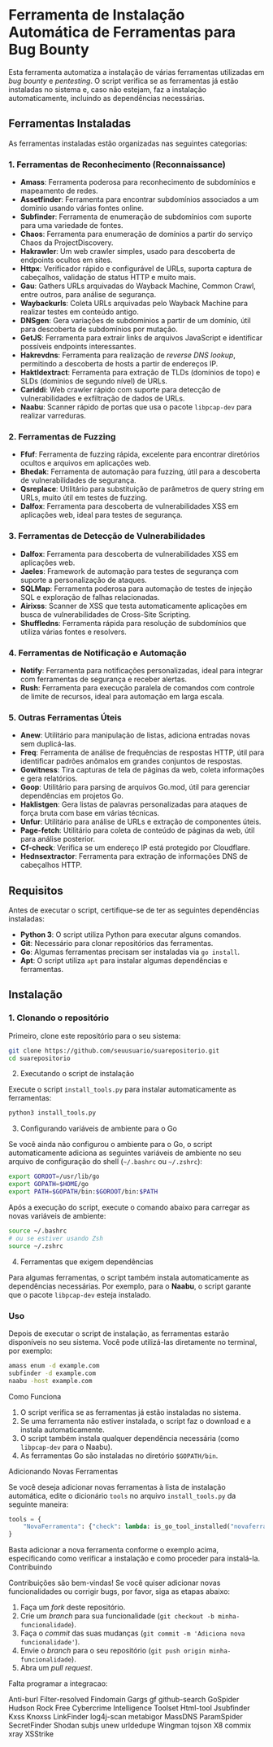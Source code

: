 # Ferramenta de Instalação Automática de Ferramentas para Bug Bounty

Esta ferramenta automatiza a instalação de várias ferramentas utilizadas em _bug bounty_ e _pentesting_. O script verifica se as ferramentas já estão instaladas no sistema e, caso não estejam, faz a instalação automaticamente, incluindo as dependências necessárias.

## Ferramentas Instaladas

As ferramentas instaladas estão organizadas nas seguintes categorias:

### 1. Ferramentas de Reconhecimento (Reconnaissance)

- **Amass**: Ferramenta poderosa para reconhecimento de subdomínios e mapeamento de redes.
- **Assetfinder**: Ferramenta para encontrar subdomínios associados a um domínio usando várias fontes online.
- **Subfinder**: Ferramenta de enumeração de subdomínios com suporte para uma variedade de fontes.
- **Chaos**: Ferramenta para enumeração de domínios a partir do serviço Chaos da ProjectDiscovery.
- **Hakrawler**: Um web crawler simples, usado para descoberta de endpoints ocultos em sites.
- **Httpx**: Verificador rápido e configurável de URLs, suporta captura de cabeçalhos, validação de status HTTP e muito mais.
- **Gau**: Gathers URLs arquivadas do Wayback Machine, Common Crawl, entre outros, para análise de segurança.
- **Waybackurls**: Coleta URLs arquivadas pelo Wayback Machine para realizar testes em conteúdo antigo.
- **DNSgen**: Gera variações de subdomínios a partir de um domínio, útil para descoberta de subdomínios por mutação.
- **GetJS**: Ferramenta para extrair links de arquivos JavaScript e identificar possíveis endpoints interessantes.
- **Hakrevdns**: Ferramenta para realização de _reverse DNS lookup_, permitindo a descoberta de hosts a partir de endereços IP.
- **Haktldextract**: Ferramenta para extração de TLDs (domínios de topo) e SLDs (domínios de segundo nível) de URLs.
- **Cariddi**: Web crawler rápido com suporte para detecção de vulnerabilidades e exfiltração de dados de URLs.
- **Naabu**: Scanner rápido de portas que usa o pacote `libpcap-dev` para realizar varreduras.

### 2. Ferramentas de Fuzzing

- **Ffuf**: Ferramenta de fuzzing rápida, excelente para encontrar diretórios ocultos e arquivos em aplicações web.
- **Bhedak**: Ferramenta de automação para fuzzing, útil para a descoberta de vulnerabilidades de segurança.
- **Qsreplace**: Utilitário para substituição de parâmetros de query string em URLs, muito útil em testes de fuzzing.
- **Dalfox**: Ferramenta para descoberta de vulnerabilidades XSS em aplicações web, ideal para testes de segurança.

### 3. Ferramentas de Detecção de Vulnerabilidades

- **Dalfox**: Ferramenta para descoberta de vulnerabilidades XSS em aplicações web.
- **Jaeles**: Framework de automação para testes de segurança com suporte a personalização de ataques.
- **SQLMap**: Ferramenta poderosa para automação de testes de injeção SQL e exploração de falhas relacionadas.
- **Airixss**: Scanner de XSS que testa automaticamente aplicações em busca de vulnerabilidades de Cross-Site Scripting.
- **Shuffledns**: Ferramenta rápida para resolução de subdomínios que utiliza várias fontes e resolvers.

### 4. Ferramentas de Notificação e Automação

- **Notify**: Ferramenta para notificações personalizadas, ideal para integrar com ferramentas de segurança e receber alertas.
- **Rush**: Ferramenta para execução paralela de comandos com controle de limite de recursos, ideal para automação em larga escala.

### 5. Outras Ferramentas Úteis

- **Anew**: Utilitário para manipulação de listas, adiciona entradas novas sem duplicá-las.
- **Freq**: Ferramenta de análise de frequências de respostas HTTP, útil para identificar padrões anômalos em grandes conjuntos de respostas.
- **Gowitness**: Tira capturas de tela de páginas da web, coleta informações e gera relatórios.
- **Goop**: Utilitário para parsing de arquivos Go.mod, útil para gerenciar dependências em projetos Go.
- **Haklistgen**: Gera listas de palavras personalizadas para ataques de força bruta com base em várias técnicas.
- **Unfur**: Utilitário para análise de URLs e extração de componentes úteis.
- **Page-fetch**: Utilitário para coleta de conteúdo de páginas da web, útil para análise posterior.
- **Cf-check**: Verifica se um endereço IP está protegido por Cloudflare.
- **Hednsextractor**: Ferramenta para extração de informações DNS de cabeçalhos HTTP.

## Requisitos

Antes de executar o script, certifique-se de ter as seguintes dependências instaladas:

- **Python 3**: O script utiliza Python para executar alguns comandos.
- **Git**: Necessário para clonar repositórios das ferramentas.
- **Go**: Algumas ferramentas precisam ser instaladas via `go install`.
- **Apt**: O script utiliza `apt` para instalar algumas dependências e ferramentas.

## Instalação

### 1. Clonando o repositório

Primeiro, clone este repositório para o seu sistema:

```bash
git clone https://github.com/seuusuario/suarepositorio.git
cd suarepositorio
```

2. Executando o script de instalação

Execute o script `install_tools.py` para instalar automaticamente as ferramentas:

```bash
python3 install_tools.py
```

3. Configurando variáveis de ambiente para o Go

Se você ainda não configurou o ambiente para o Go, o script automaticamente adiciona as seguintes variáveis de ambiente no seu arquivo de configuração do shell (`~/.bashrc` ou `~/.zshrc`):

```bash
export GOROOT=/usr/lib/go
export GOPATH=$HOME/go
export PATH=$GOPATH/bin:$GOROOT/bin:$PATH
```

Após a execução do script, execute o comando abaixo para carregar as novas variáveis de ambiente:

```bash
source ~/.bashrc
# ou se estiver usando Zsh
source ~/.zshrc
```

4. Ferramentas que exigem dependências

Para algumas ferramentas, o script também instala automaticamente as dependências necessárias. Por exemplo, para o **Naabu**, o script garante que o pacote `libpcap-dev` esteja instalado.

### Uso

Depois de executar o script de instalação, as ferramentas estarão disponíveis no seu sistema. Você pode utilizá-las diretamente no terminal, por exemplo:

```bash
amass enum -d example.com
subfinder -d example.com
naabu -host example.com
```

Como Funciona

 1. O script verifica se as ferramentas já estão instaladas no sistema.
 2. Se uma ferramenta não estiver instalada, o script faz o download e a instala automaticamente.
 3. O script também instala qualquer dependência necessária (como `libpcap-dev` para o Naabu).
 4. As ferramentas Go são instaladas no diretório `$GOPATH/bin`.

Adicionando Novas Ferramentas

Se você deseja adicionar novas ferramentas à lista de instalação automática, edite o dicionário `tools` no arquivo `install_tools.py` da seguinte maneira:

```python
tools = {
    "NovaFerramenta": {"check": lambda: is_go_tool_installed("novaferramenta"), "install": lambda: install_go_program("NovaFerramenta", "github.com/exemplo/novaferramenta")},
}
```
Basta adicionar a nova ferramenta conforme o exemplo acima, especificando como verificar a instalação e como proceder para instalá-la.
Contribuindo

Contribuições são bem-vindas! Se você quiser adicionar novas funcionalidades ou corrigir bugs, por favor, siga as etapas abaixo:

  1. Faça um *fork* deste repositório.
  2. Crie um *branch* para sua funcionalidade (`git checkout -b minha-funcionalidade`).
  3. Faça o *commit* das suas mudanças (`git commit -m 'Adiciona nova funcionalidade'`).
  4. Envie o *branch* para o seu repositório (`git push origin minha-funcionalidade`).
  5. Abra um *pull request*.



Falta programar a integracao:

Anti-burl
Filter-resolved
Findomain
Gargs
gf
github-search
GoSpider
Hudson Rock Free Cybercrime Intelligence Toolset
Html-tool
Jsubfinder
Kxss
Knoxss
LinkFinder
log4j-scan
metabigor
MassDNS
ParamSpider
SecretFinder
Shodan
subjs
unew
urldedupe
Wingman
tojson
X8
commix
xray
XSStrike
